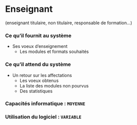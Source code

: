 # Enseignant
(enseignant titulaire, non titulaire, responsable de formation...)

### Ce qu’il fournit au système
- Ses voeux d’enseignement
  - Les modules et formats souhaités

### Ce qu’il attend du système
- Un retour sur les affectations
  - Les voeux obtenus
  - La liste des modules non pourvus
  - Des statistiques

### Capacités informatique : ``` MOYENNE ```

### Utilisation du logiciel : ``` VARIABLE ```

